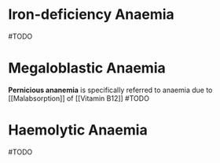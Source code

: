 # Iron-deficiency Anaemia
#TODO 

# Megaloblastic Anaemia
**Pernicious ananemia** is specifically referred to anaemia due to [[Malabsorption]] of [[Vitamin B12]]
#TODO 

# Haemolytic Anaemia
#TODO 